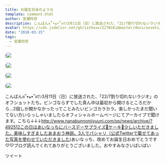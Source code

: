 ```yaml
---
title: お誕生日会のような
template: comment.html
author: 宮瀬玲奈
description: こんばんฅ՞•ﻌ•՞ฅﾜﾝ3月11日（日）に放送された、「22/7割り切れないラジオ」のオフショットたち。ビンゴならずでした真ん中は最初から開けるところだから...2個しか開かなかったってことみたいビンゴカラカラ。楽...
avatar: https://cdn.jsdelivr.net/gh/zzzhxxx/227WiKi@master/docs/assets/photo/avatar/reina.jpg
date: "2018-03-15"
tags:
  - 宮瀬玲奈
---
```


!![](https://cdn.jsdelivr.net/gh/227WiKi/227WiKi-image@master/blog-image/reina-2018-03-15_1.jpg)

!![](https://cdn.jsdelivr.net/gh/227WiKi/227WiKi-image@master/blog-image/reina-2018-03-15_2.jpg)

!![](https://cdn.jsdelivr.net/gh/227WiKi/227WiKi-image@master/blog-image/reina-2018-03-15_3.jpg)

!![](https://cdn.jsdelivr.net/gh/227WiKi/227WiKi-image@master/blog-image/reina-2018-03-15_4.jpg)


こんばんฅ՞•ﻌ•՞ฅﾜﾝ3月11日（日）に放送された、「22/7割り切れないラジオ」のオフショットたち。ビンゴならずでした真ん中は最初から開けるところだから...2個しか開かなかったってことみたいビンゴカラカラ。楽しかったまだ聞いてない方いらっしゃいましたらオフィシャルホームページにてアーカイブで聞けます。こちら↓↓↓http://www.nanabunnonijyuuni.com/sp/news/archive/?492512この日はあいなっちにバースデーサプライズ🎂ケーキ🎂少しいただきました。美味しすぎましたあまおう神説。3人でパシャリ（公式Twitterで載せてあった写真を使わせていただきました)あいなっち、改めてお誕生日おめでとうです♡♡ブログ読んでくれてありがとうございました。おやすみなさいばいばい


ツイート




